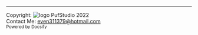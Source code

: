 ---

Copyright: ![logo](../_media/favicon.png ':size=16 :no-zoom') PufStudio 2022  
Contact Me: even311379@hotmail.com  
<a href="https://docsify.js.org/" target="_blank" rel="noopener" style="text-decoration: none">
    <sub>Powered by Docsify</sub>
</a>
